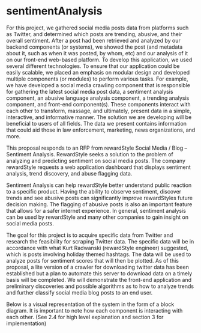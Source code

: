 # sentimentAnalysis
For this project, we gathered social media posts data from platforms such as Twitter, and determined which posts are trending, abusive, and their overall sentiment. After a post had been retrieved and analyzed by our backend components (or systems), we showed the post (and metadata about it, such as when it was posted, by whom, etc) and our analysis of it on our front-end web-based platform. To develop this application, we used several different technologies. To ensure that our application could be easily scalable, we placed an emphasis on modular design and developed multiple components (or modules) to perform various tasks. For example, we have developed a social media crawling component that is responsible for gathering the latest social media post data, a sentiment analysis component, an abusive language analysis component, a trending analysis component, and front-end component(s). These components interact with each other to transform, massage, and ultimately, present data in a simple, interactive, and informative manner. The solution we are developing will be beneficial to users of all fields. The data we present contains information that could aid those in law enforcement, marketing, news organizations, and more.

This proposal responds to an RFP from rewardStyle Social Media / Blog – Sentiment Analysis. RewardStyle seeks a solution to the problem of analyzing and predicting sentiment on social media posts. The company rewardStyle requests a web application dashboard that displays sentiment analysis, trend discovery, and abuse flagging data.

Sentiment Analysis can help rewardStyle better understand public reaction to a specific product. Having the ability to observe sentiment, discover trends and see abusive posts can significantly improve rewardStyles future decision making. The flagging of abusive posts is also an important feature that allows for a safer internet experience. In general, sentiment analysis can be used by rewardStyle and many other companies to gain insight on social media posts. 

The goal for this project is to acquire specific data from Twitter and research the feasibility for scraping Twitter data. The specific data will be in accordance with what Kurt Radwanski (rewardStyle engineer) suggested, which is posts involving holiday themed hashtags. The data will be used to analyze posts for sentiment scores that will then be plotted. As of this proposal, a lite version of a crawler for downloading twitter data has been established but a plan to automate this server to download data on a timely basis will be completed. We will demonstrate the front-end application and preliminary discoveries and possible algorithms as to how to analyze trends and further classify social media blog posts to an end user.

Below is a visual representation of the system in the form of a block diagram. It is important to note how each component is interacting with each other. (See 2.4 for high level explanation and section 3 for implementation)
